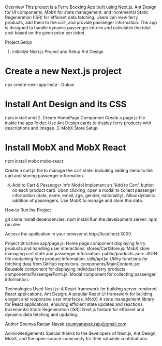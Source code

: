 Overview
This project is a Ferry Booking App built using Next.js, Ant Design for UI components, MobX for state management, and Incremental Static Regeneration (ISR) for efficient data fetching. Users can view ferry products, add them to the cart, and provide passenger information. The app is designed to handle dynamic passenger entries and calculates the total cost based on the given price per ticket.

Project Setup
1. Initialize Next.js Project and Setup Ant Design
# Create a new Next.js project
npx create-next-app Insta - Dukan

# Install Ant Design and its CSS
npm install antd
2. Create HomePage Component
Create a page.js file inside the app folder. Use Ant Design cards to display ferry products with descriptions and images.
3. MobX Store Setup
# Install MobX and MobX React
npm install mobx mobx-react

Create a cart.js file to manage the cart state, including adding items to the cart and storing passenger information.

4. Add to Cart & Passenger Info Modal
Implement an "Add to Cart" button on each product card. Upon clicking, open a modal to collect passenger information (date, name, email, age, gender, nationality). Allow dynamic addition of passengers. Use MobX to manage and store this data.


How to Run the Project

git clone <repository-url>
Install dependencies: npm install
Run the development server: npm run dev

Access the application in your browser at http://localhost:3000.

Project Structure
app/page.js: Home page component displaying ferry products and handling user interactions.
stores/CartStore.js: MobX store managing cart state and passenger information.
public/products.json: JSON file containing ferry product information.
utils/api.js: Utility functions for fetching data from GitHub repository.
components/MainContent.jsx: Reusable component for displaying individual ferry products.
components/PassengerForm.js: Modal component for collecting passenger information.

Technologies Used
Next.js: A React framework for building server-rendered React applications.
Ant Design: A popular React UI framework for building elegant and responsive user interfaces.
MobX: A state management library for React applications, ensuring efficient state updates and reactions.
Incremental Static Regeneration (ISR): Next.js feature for efficient and dynamic data fetching and updating.

Author
Soumya Ranjan Nayak
soumyanayak.raju@gmail.com

Acknowledgements
Special thanks to the developers of Next.js, Ant Design, MobX, and the open-source community for their valuable contributions.

